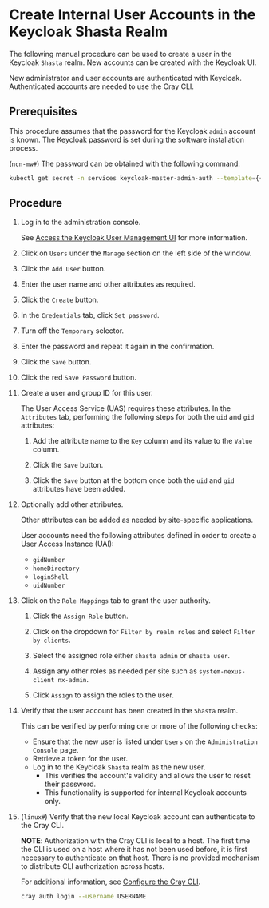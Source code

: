 # Create Internal User Accounts in the Keycloak Shasta Realm

The following manual procedure can be used to create a user in the Keycloak `Shasta` realm. New accounts can be created with the Keycloak UI.

New administrator and user accounts are authenticated with Keycloak. Authenticated accounts are needed to use the Cray CLI.

## Prerequisites

This procedure assumes that the password for the Keycloak `admin` account is known. The Keycloak password is set during the software installation process.

(`ncn-mw#`) The password can be obtained with the following command:

```bash
kubectl get secret -n services keycloak-master-admin-auth --template={{.data.password}} | base64 --decode
```

## Procedure

1. Log in to the administration console.

    See [Access the Keycloak User Management UI](Access_the_Keycloak_User_Management_UI.md) for more information.

1. Click on `Users` under the `Manage` section on the left side of the window.

1. Click the `Add User` button.

1. Enter the user name and other attributes as required.

1. Click the `Create` button.

1. In the `Credentials` tab, click `Set password`.

1. Turn off the `Temporary` selector.

1. Enter the password and repeat it again in the confirmation.

1. Click the `Save` button.

1. Click the red `Save Password` button.

1. Create a user and group ID for this user.

    The User Access Service \(UAS\) requires these attributes. In the `Attributes` tab, performing the following steps for both the `uid` and `gid` attributes:

    1. Add the attribute name to the `Key` column and its value to the `Value` column.

    1. Click the `Save` button.

    1. Click the `Save` button at the bottom once both the `uid` and `gid` attributes have been added.

1. Optionally add other attributes.

    Other attributes can be added as needed by site-specific applications.

    User accounts need the following attributes defined in order to create a User Access Instance \(UAI\):

    - `gidNumber`
    - `homeDirectory`
    - `loginShell`
    - `uidNumber`

1. Click on the `Role Mappings` tab to grant the user authority.

    1. Click the `Assign Role` button.

    1. Click on the dropdown for `Filter by realm roles` and select `Filter by clients`.

    1. Select the assigned role either `shasta admin` or `shasta user`.

    1. Assign any other roles as needed per site such as `system-nexus-client nx-admin`.

    1. Click `Assign` to assign the roles to the user.

1. Verify that the user account has been created in the `Shasta` realm.

    This can be verified by performing one or more of the following checks:

    - Ensure that the new user is listed under `Users` on the `Administration Console` page.
    - Retrieve a token for the user.
    - Log in to the Keycloak `Shasta` realm as the new user.
      - This verifies the account's validity and allows the user to reset their password.
      - This functionality is supported for internal Keycloak accounts only.

1. (`linux#`) Verify that the new local Keycloak account can authenticate to the Cray CLI.

    **NOTE**: Authorization with the Cray CLI is local to a host. The first time the CLI is used on a host where it has not been used before,
    it is first necessary to authenticate on that host. There is no provided mechanism to distribute CLI authorization across hosts.

    For additional information, see [Configure the Cray CLI](../configure_cray_cli.md).

    ```bash
    cray auth login --username USERNAME
    ```
